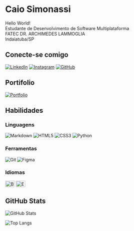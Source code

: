 # Caio Simonassi
Hello World!\
Estudante de Desenvolvimento de Software Multiplataforma\
FATEC DR. ARCHIMEDES LAMMOGLIA\
Indaiatuba/SP
## Conecte-se comigo
[![LinkedIn](https://img.shields.io/badge/LinkedIn-0077B5?style=for-the-badge&logo=linkedin&logoColor=white)](https://www.linkedin.com/in/caiosimonassi/)
[![Instagram](https://img.shields.io/badge/-Instagram-%23E4405F?style=for-the-badge&logo=instagram&logoColor=white)](https://www.instagram.com/simonassicaio.jpg/)
[![GitHub](https://img.shields.io/badge/GitHub-100000?style=for-the-badge&logo=github&logoColor=white)](https://github.com/memlith)
## Portifolio
[![Portfolio](https://img.shields.io/badge/Portfolio-FF5722?style=for-the-badge&logo=todoist&logoColor=white)](https://seulink.com)
## Habilidades
### Linguagens
![Markdown](https://img.shields.io/badge/Markdown-000?style=for-the-badge&logo=markdown)
![HTML5](https://img.shields.io/badge/HTML5-E34F26?style=for-the-badge&logo=html5&logoColor=white)
![CSS3](https://img.shields.io/badge/CSS3-1572B6?style=for-the-badge&logo=css3&logoColor=white)
![Python](https://img.shields.io/badge/python-3670A0?style=for-the-badge&logo=python&logoColor=ffdd54)
### Ferramentas
![Git](https://img.shields.io/badge/GIT-E44C30?style=for-the-badge&logo=git&logoColor=white)
![Figma](https://img.shields.io/badge/Figma-696969?style=for-the-badge&logo=figma&logoColor=figma)
### Idiomas
<img src="https://upload.wikimedia.org/wikipedia/commons/thumb/0/05/Flag_of_Brazil.svg/1280px-Flag_of_Brazil.svg.png" alt="Brasil" width="30" height="20" /> <img src="https://www.gov.br/agricultura/pt-br/assuntos/relacoes-internacionais/agro-mais-investimentos/imagens/bandeira-dos-estados-unidos.png/@@images/image.png" alt="Estados Unidos" width="30" height="20" />



## GitHub Stats
![GitHub Stats](https://github-readme-stats.vercel.app/api?username=memlith&theme=transparent&bg_color=000&border_color=fff&show_icons=true&icon_color=fff&title_color=ff0000&text_color=FFF&hide_title=true&hide_stars=true)

![Top Langs](https://github-readme-stats-git-masterrstaa-rickstaa.vercel.app/api/top-langs/?username=memlith&layout=compact&bg_color=000&border_color=fff&title_color=fff&text_color=FFF&hide_title=true)
